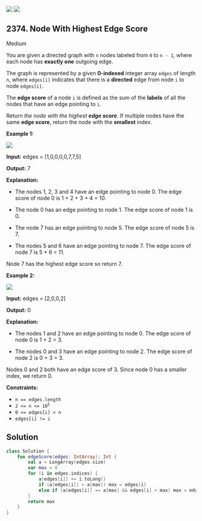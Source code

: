 [![](https://img.shields.io/github/stars/javadev/LeetCode-in-Kotlin?label=Stars&style=flat-square)](https://github.com/javadev/LeetCode-in-Kotlin)
[![](https://img.shields.io/github/forks/javadev/LeetCode-in-Kotlin?label=Fork%20me%20on%20GitHub%20&style=flat-square)](https://github.com/javadev/LeetCode-in-Kotlin/fork)

## 2374\. Node With Highest Edge Score

Medium

You are given a directed graph with `n` nodes labeled from `0` to `n - 1`, where each node has **exactly one** outgoing edge.

The graph is represented by a given **0-indexed** integer array `edges` of length `n`, where `edges[i]` indicates that there is a **directed** edge from node `i` to node `edges[i]`.

The **edge score** of a node `i` is defined as the sum of the **labels** of all the nodes that have an edge pointing to `i`.

Return _the node with the highest **edge score**_. If multiple nodes have the same **edge score**, return the node with the **smallest** index.

**Example 1:**

![](https://assets.leetcode.com/uploads/2022/06/20/image-20220620195403-1.png)

**Input:** edges = [1,0,0,0,0,7,7,5]

**Output:** 7

**Explanation:**

- The nodes 1, 2, 3 and 4 have an edge pointing to node 0. The edge score of node 0 is 1 + 2 + 3 + 4 = 10.

- The node 0 has an edge pointing to node 1. The edge score of node 1 is 0.

- The node 7 has an edge pointing to node 5. The edge score of node 5 is 7.

- The nodes 5 and 6 have an edge pointing to node 7. The edge score of node 7 is 5 + 6 = 11.

Node 7 has the highest edge score so return 7. 

**Example 2:**

![](https://assets.leetcode.com/uploads/2022/06/20/image-20220620200212-3.png)

**Input:** edges = [2,0,0,2]

**Output:** 0

**Explanation:**

- The nodes 1 and 2 have an edge pointing to node 0. The edge score of node 0 is 1 + 2 = 3.

- The nodes 0 and 3 have an edge pointing to node 2. The edge score of node 2 is 0 + 3 = 3.

Nodes 0 and 2 both have an edge score of 3. Since node 0 has a smaller index, we return 0. 

**Constraints:**

*   `n == edges.length`
*   <code>2 <= n <= 10<sup>5</sup></code>
*   `0 <= edges[i] < n`
*   `edges[i] != i`

## Solution

```kotlin
class Solution {
    fun edgeScore(edges: IntArray): Int {
        val a = LongArray(edges.size)
        var max = 0
        for (i in edges.indices) {
            a[edges[i]] += i.toLong()
            if (a[edges[i]] > a[max]) max = edges[i]
            else if (a[edges[i]] == a[max] && edges[i] < max) max = edges[i]
        }
        return max
    }
}
```